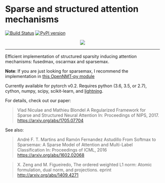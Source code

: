 # Sparse and structured attention mechanisms
[![Build Status](https://travis-ci.org/vene/sparse-structured-attention.svg?branch=master)](https://travis-ci.org/vene/sparse-structured-attention)
[![PyPI version](https://badge.fury.io/py/torchsparseattn.svg)](https://badge.fury.io/py/torchsparseattn)

<p align="center"><img src="fusedmax.png" /></p>

--------------------------------------------------------------------------------

Efficient implementation of structured sparsity inducing
attention mechanisms: fusedmax, oscarmax and sparsemax.

**Note**: If you are just looking for sparsemax, I recommend the implementation in [this OpenNMT-py module](https://github.com/OpenNMT/OpenNMT-py/blob/master/onmt/modules/sparse_activations.py#L41)

Currently available for pytorch v0.2. Requires python
(3.6, 3.5, or 2.7), cython, numpy, scipy, scikit-learn,
and [lightning](http://contrib.scikit-learn.org/lightning/).

For details, check out our paper:

> Vlad Niculae and Mathieu Blondel
> A Regularized Framework for Sparse and Structured Neural Attention
> In: Proceedings of NIPS, 2017. 
> https://arxiv.org/abs/1705.07704 

See also:

> André F. T. Martins and Ramón Fernandez Astudillo
> From Softmax to Sparsemax: A Sparse Model of Attention and Multi-Label Classification
> In: Proceedings of ICML, 2016
> https://arxiv.org/abs/1602.02068

> X. Zeng and M. Figueiredo,
> The ordered weighted L1 norm: Atomic formulation, dual norm, and projections.
> eprint http://arxiv.org/abs/1409.4271

